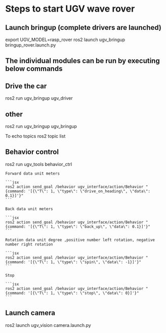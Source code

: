 # Steps to start UGV wave rover

## Launch bringup (complete drivers are launched)

export UGV_MODEL=rasp_rover
ros2 launch ugv_bringup bringup_rover.launch.py 

## The individual modules can be run by executing below commands
## Drive the car 

ros2 run ugv_bringup ugv_driver

## other
ros2 run ugv_bringup ugv_bringup

To echo topics
ros2 topic list


## Behavior control

ros2 run ugv_tools behavior_ctrl

    Forward data unit meters
        
    ```jsx
    ros2 action send_goal /behavior ugv_interface/action/Behavior "{command: '[{\"T\": 1, \"type\": \"drive_on_heading\", \"data\": 0.1}]'}"
    ```
    
    Back data unit meters
    
    ```jsx
    ros2 action send_goal /behavior ugv_interface/action/Behavior "{command: '[{\"T\": 1, \"type\": \"back_up\", \"data\": 0.1}]'}"
    ```
    
    Rotation data unit degree ,positive number left rotation, negative number right rotation
    
    ```jsx
    ros2 action send_goal /behavior ugv_interface/action/Behavior "{command: '[{\"T\": 1, \"type\": \"spin\", \"data\": -1}]'}"
    ```
    
    Stop
    
    ```jsx
    ros2 action send_goal /behavior ugv_interface/action/Behavior "{command: '[{\"T\": 1, \"type\": \"stop\", \"data\": 0}]'}"
    ```

## Launch camera

ros2 launch ugv_vision camera.launch.py
